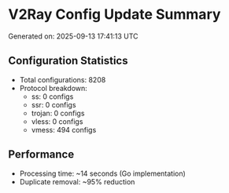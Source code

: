 # V2Ray Config Update Summary
Generated on: 2025-09-13 17:41:13 UTC

## Configuration Statistics
- Total configurations: 8208
- Protocol breakdown:
  - ss: 0 configs
  - ssr: 0 configs
  - trojan: 0 configs
  - vless: 0 configs
  - vmess: 494 configs

## Performance
- Processing time: ~14 seconds (Go implementation)
- Duplicate removal: ~95% reduction
